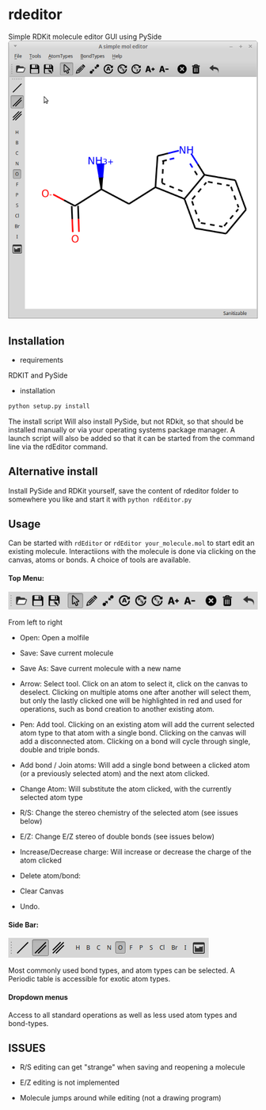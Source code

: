 # rdeditor
Simple RDKit molecule editor GUI using PySide
![rdeditor, the RDKit molecule editor](./Screenshots/Main_window.png)

## Installation
* requirements

RDKIT and PySide

* installation
```bash
python setup.py install

```

The install script Will also install PySide, but not RDkit, so that should be installed manually or via your operating systems package manager. A launch script will also be added so that it can be started from the command line via the rdEditor command.

## Alternative install
Install PySide and RDKit yourself, save the content of rdeditor folder to somewhere you like and start it with 
`python rdEditor.py`

## Usage

Can be started with `rdEditor` or `rdEditor your_molecule.mol` to start edit an existing molecule.
Interactiions with the molecule is done via clicking on the canvas, atoms or bonds. A choice of tools are available.

#### Top Menu: 
![top menu of rdeditor, the RDKit molecule editor](./Screenshots/Top_Menu.png)

From left to right
* Open: Open a molfile
* Save: Save current molecule
* Save As: Save current molecule with a new name


* Arrow: Select tool. Click on an atom to select it, click on the canvas to deselect. Clicking on multiple atoms one after another will select them, but only the lastly clicked one will be highlighted in red and used for operations, such as bond creation to another existing atom.
* Pen: Add tool. Clicking on an existing atom will add the current selected atom type to that atom with a single bond. Clicking on the canvas will add a disconnected atom. Clicking on a bond will cycle through single, double and triple bonds.
* Add bond / Join atoms: Will add a single bond between a clicked atom (or a previously selected atom) and the next atom clicked.
* Change Atom: Will substitute the atom clicked, with the currently selected atom type
* R/S: Change the stereo chemistry of the selected atom (see issues below)
* E/Z: Change E/Z stereo of double bonds (see issues below)
* Increase/Decrease charge: Will increase or decrease the charge of the atom clicked
* Delete atom/bond: 
* Clear Canvas
* Undo.

#### Side Bar:
![top menu of rdeditor, the RDKit molecule editor](./Screenshots/Side_bar.png)

Most commonly used bond types, and atom types can be selected. A Periodic table is accessible for exotic atom types.

#### Dropdown menus
Access to all standard operations as well as less used atom types and bond-types.


## ISSUES

* R/S editing can get "strange" when saving and reopening a molecule
* E/Z editing is not implemented

* Molecule jumps around while editing (not a drawing program)

